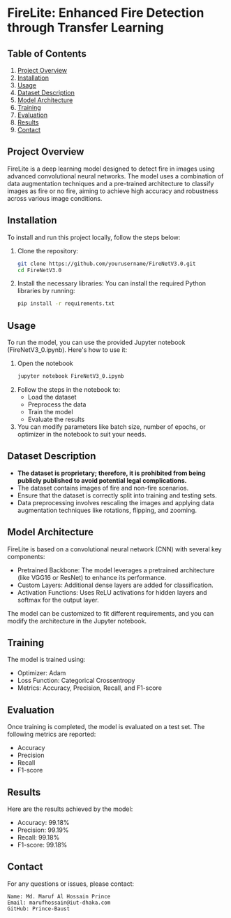 # FireLite: Enhanced Fire Detection through Transfer Learning

## Table of Contents
1. [Project Overview](#project-overview)
2. [Installation](#installation)
3. [Usage](#usage)
4. [Dataset Description](#dataset-description)
5. [Model Architecture](#model-architecture)
6. [Training](#training)
7. [Evaluation](#evaluation)
8. [Results](#results)
9. [Contact](#contact)

## Project Overview
FireLite is a deep learning model designed to detect fire in images using advanced convolutional neural networks. The model uses a combination of data augmentation techniques and a pre-trained architecture to classify images as fire or no fire, aiming to achieve high accuracy and robustness across various image conditions.

## Installation
To install and run this project locally, follow the steps below:

1. Clone the repository:
   ```bash
   git clone https://github.com/yourusername/FireNetV3.0.git
   cd FireNetV3.0
2. Install the necessary libraries: You can install the required Python libraries by running:
   ```bash
   pip install -r requirements.txt

## Usage
To run the model, you can use the provided Jupyter notebook (FireNetV3_0.ipynb). Here's how to use it:
1. Open the notebook
   ```bash
   jupyter notebook FireNetV3_0.ipynb
2. Follow the steps in the notebook to:
   * Load the dataset
   * Preprocess the data
   * Train the model
   * Evaluate the results
3. You can modify parameters like batch size, number of epochs, or optimizer in the notebook to suit your needs.

## Dataset Description
* <b> The dataset is proprietary; therefore, it is prohibited from being publicly published to avoid potential legal complications. </b>
* The dataset contains images of fire and non-fire scenarios.
* Ensure that the dataset is correctly split into training and testing sets.
* Data preprocessing involves rescaling the images and applying data augmentation techniques like rotations, flipping, and zooming.

## Model Architecture
FireLite is based on a convolutional neural network (CNN) with several key components:
* Pretrained Backbone: The model leverages a pretrained architecture (like VGG16 or ResNet) to enhance its performance.
* Custom Layers: Additional dense layers are added for classification.
* Activation Functions: Uses ReLU activations for hidden layers and softmax for the output layer.

The model can be customized to fit different requirements, and you can modify the architecture in the Jupyter notebook.

## Training

The model is trained using:
* Optimizer: Adam
* Loss Function: Categorical Crossentropy
* Metrics: Accuracy, Precision, Recall, and F1-score

## Evaluation
Once training is completed, the model is evaluated on a test set. The following metrics are reported:
* Accuracy
* Precision
* Recall
* F1-score

## Results

Here are the results achieved by the model:
* Accuracy: 99.18%
* Precision: 99.19%
* Recall: 99.18%
* F1-score: 99.18%

## Contact

For any questions or issues, please contact:

    Name: Md. Maruf Al Hossain Prince
    Email: marufhossain@iut-dhaka.com
    GitHub: Prince-Baust